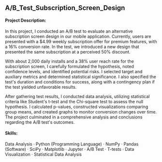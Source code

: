 ## A/B_Test_Subscription_Screen_Design

#### Project Description:
In this project, I conducted an A/B test to evaluate an alternative subscription screen design in our mobile application.
Currently, users are presented with a $4.99 weekly subscription offer for premium features, with a 16% conversion rate.
In the test, we introduced a new design that presented the same subscription at a perceived 50% discount.

With about 2,000 daily installs and a 38% user reach rate for the subscription screen, I carefully formulated the hypothesis, noted confidence levels, and identified potential risks.
I selected target and auxiliary metrics and determined statistical significance.
I also specified the test's duration and conditions for success, along with a contingency plan if the test yielded unfavorable results.

After gathering test results, I conducted data analysis, utilizing statistical criteria like Student's t-test and the Chi-square test to assess the null hypothesis.
I calculated p-values, constructed visualizations comparing group means, and created graphs to monitor conversion changes over time.
The project culminated in a comprehensive analysis and conclusions regarding the A/B test's outcomes.

#### Skills:
Data Analysis · Python (Programming Language) · NumPy · Pandas (Software) · SciPy · Matplotlib · Jupyter · A/B Test · T-tests · Data Visualization · Statistical Data Analysis
